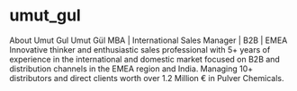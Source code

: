 # umut_gul
About Umut Gul
Umut Gül
MBA | International Sales Manager | B2B | EMEA
Innovative thinker and enthusiastic sales professional with 5+ years of experience in the international and domestic market focused on B2B and distribution channels in the EMEA region and India. Managing 10+ distributors and direct clients worth over 1.2 Million € in Pulver Chemicals.
